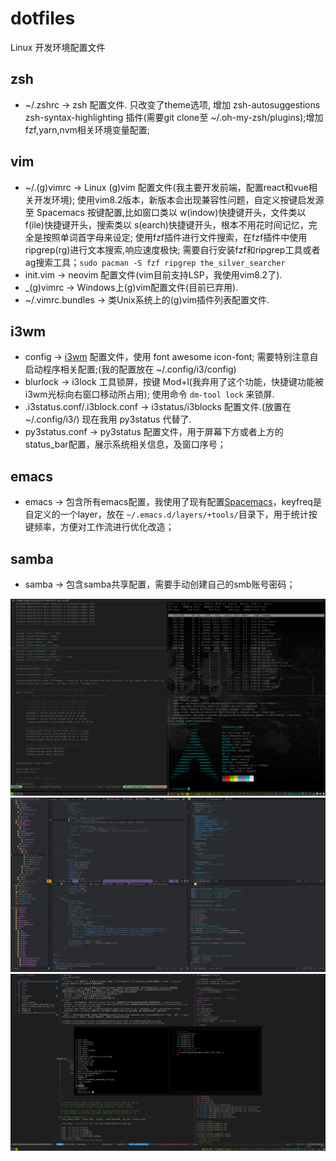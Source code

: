 # dotfiles
Linux 开发环境配置文件
## zsh
- ~/.zshrc -> zsh 配置文件. 只改变了theme选项, 增加 zsh-autosuggestions zsh-syntax-highlighting 插件(需要git clone至 ~/.oh-my-zsh/plugins);增加fzf,yarn,nvm相关环境变量配置;
## vim
- ~/.(g)vimrc -> Linux (g)vim 配置文件(我主要开发前端，配置react和vue相关开发环境);
  使用vim8.2版本，新版本会出现兼容性问题，自定义按键启发源至 Spacemacs 按键配置,比如窗口类以 <leader>w(indow)快捷键开头，文件类以 <leader>f(ile)快捷键开头，搜索类以 <leader>s(earch)快捷键开头，根本不用花时间记忆，完全是按照单词首字母来设定;
  使用fzf插件进行文件搜索，在fzf插件中使用ripgrep(rg)进行文本搜索,响应速度极快;
  需要自行安装fzf和ripgrep工具或者ag搜索工具；``sudo pacman -S fzf ripgrep the_silver_searcher``
- init.vim -> neovim 配置文件(vim目前支持LSP，我使用vim8.2了).
- _(g)vimrc -> Windows上(g)vim配置文件(目前已弃用).
- ~/.vimrc.bundles -> 类Unix系统上的(g)vim插件列表配置文件.
## i3wm
- config -> [i3wm](https://i3wm.org/) 配置文件，使用 font awesome icon-font; 需要特别注意自启动程序相关配置;(我的配置放在 ~/.config/i3/config)
- blurlock -> i3lock 工具锁屏，按键 Mod+l(我弃用了这个功能，快捷键功能被i3wm光标向右窗口移动所占用); 使用命令 ``dm-tool lock`` 来锁屏.
- .i3status.conf/.i3block.conf -> i3status/i3blocks 配置文件.(放置在 ~/.config/i3/) 现在我用 py3status 代替了.
- py3status.conf -> py3status 配置文件，用于屏幕下方或者上方的status_bar配置，展示系统相关信息，及窗口序号；
## emacs
- emacs -> 包含所有emacs配置，我使用了现有配置[Spacemacs](https://www.spacemacs.org)，keyfreq是自定义的一个layer，放在 ``~/.emacs.d/layers/+tools/``目录下，用于统计按键频率，方便对工作流进行优化改造；
## samba
- samba -> 包含samba共享配置，需要手动创建自己的smb账号密码；

![](https://raw.githubusercontent.com/jadegong/dotfiles/master/2020-12-18-095830_1920x1200_scrot.png)
![](https://raw.githubusercontent.com/jadegong/dotfiles/master/emacs_Screenshot_2022-08-13_17-22-33.png)
![](https://raw.githubusercontent.com/jadegong/dotfiles/master/Screenshot_2022-09-08_gvim.png)
